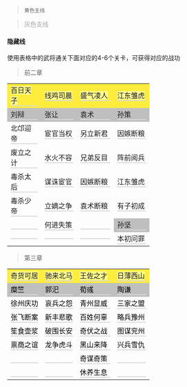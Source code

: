 

> <code>黄色主线</code>

>  <p style="color: darkgrey">灰色支线 </p>





<h4>隐藏线</h4>

使用表格中的武将通关下面对应的4-6个关卡，可获得对应的战功

> 前二章



<table class="ne-table" style="width:600px;"><colgroup><col width="79"><col width="83"><col width="86"><col width="83"></colgroup><tbody class="ne-table-inner"><tr class="ne-tr"><td class="ne-td" data-col="0" style="background-color: rgb(255, 236, 61);"><div class="ne-td-content"><ne-p id="u6e6cd29c" data-lake-id="u6e6cd29c"><ne-text ne-bold="true" style="background-color: rgb(255, 251, 143);">百日天子</ne-text><span class="ne-viewer-b-filter"><br></span></ne-p></div><div class="ne-td-bg"><div class="ne-td-border-top" style="border-top: 1px solid rgb(217, 217, 217);"></div><div class="ne-td-border-right" style="border-right: 1px solid rgb(217, 217, 217);"></div><div class="ne-td-border-bottom" style="border-bottom: 1px solid rgb(217, 217, 217);"></div><div class="ne-td-border-left" style="border-left: 1px solid rgb(217, 217, 217);"></div></div></td><td class="ne-td" data-col="1" style="background-color: rgb(255, 236, 61);"><div class="ne-td-content"><ne-p id="u29a6441e" data-lake-id="u29a6441e"><ne-text ne-bold="true" style="background-color: rgb(255, 251, 143);">线鸡司晨</ne-text><span class="ne-viewer-b-filter"><br></span></ne-p></div><div class="ne-td-bg"><div class="ne-td-border-top" style="border-top: 1px solid rgb(217, 217, 217);"></div><div class="ne-td-border-right" style="border-right: 1px solid rgb(217, 217, 217);"></div><div class="ne-td-border-bottom" style="border-bottom: 1px solid rgb(217, 217, 217);"></div><div class="ne-td-border-left" style="border-left: 1px solid rgb(217, 217, 217);"></div></div></td><td class="ne-td" data-col="2" style="background-color: rgb(255, 236, 61);"><div class="ne-td-content"><ne-p id="u6940e67f" data-lake-id="u6940e67f"><ne-text ne-bold="true" style="background-color: rgb(255, 251, 143);">盛气凌人</ne-text><span class="ne-viewer-b-filter"><br></span></ne-p></div><div class="ne-td-bg"><div class="ne-td-border-top" style="border-top: 1px solid rgb(217, 217, 217);"></div><div class="ne-td-border-right" style="border-right: 1px solid rgb(217, 217, 217);"></div><div class="ne-td-border-bottom" style="border-bottom: 1px solid rgb(217, 217, 217);"></div><div class="ne-td-border-left" style="border-left: 1px solid rgb(217, 217, 217);"></div></div></td><td class="ne-td ne-last-column" data-col="3" style="background-color: rgb(255, 236, 61);"><div class="ne-td-content"><ne-p id="ud6636e48" data-lake-id="ud6636e48"><ne-text ne-bold="true" style="background-color: rgb(255, 251, 143);">江东雏虎</ne-text><span class="ne-viewer-b-filter"><br></span></ne-p></div><div class="ne-td-bg"><div class="ne-td-border-top" style="border-top: 1px solid rgb(217, 217, 217);"></div><div class="ne-td-border-right" style="border-right: 1px solid rgb(217, 217, 217);"></div><div class="ne-td-border-bottom" style="border-bottom: 1px solid rgb(217, 217, 217);"></div><div class="ne-td-border-left" style="border-left: 1px solid rgb(217, 217, 217);"></div></div></td></tr><tr class="ne-tr"><td class="ne-td" data-col="0" style="background-color: rgb(191, 191, 191);"><div class="ne-td-content"><ne-p id="u1cff8604" data-lake-id="u1cff8604" ne-alignment="center"><ne-text>刘辩</ne-text><span class="ne-viewer-b-filter"><br></span></ne-p></div><div class="ne-td-bg"><div class="ne-td-border-top" style="border-top: 1px solid rgb(217, 217, 217);"></div><div class="ne-td-border-right" style="border-right: 1px solid rgb(217, 217, 217);"></div><div class="ne-td-border-bottom" style="border-bottom: 1px solid rgb(217, 217, 217);"></div><div class="ne-td-border-left" style="border-left: 1px solid rgb(217, 217, 217);"></div></div></td><td class="ne-td" data-col="1" style="background-color: rgb(191, 191, 191);"><div class="ne-td-content"><ne-p id="u95c0c65a" data-lake-id="u95c0c65a" ne-alignment="center"><ne-text>张让</ne-text><span class="ne-viewer-b-filter"><br></span></ne-p></div><div class="ne-td-bg"><div class="ne-td-border-top" style="border-top: 1px solid rgb(217, 217, 217);"></div><div class="ne-td-border-right" style="border-right: 1px solid rgb(217, 217, 217);"></div><div class="ne-td-border-bottom" style="border-bottom: 1px solid rgb(217, 217, 217);"></div><div class="ne-td-border-left" style="border-left: 1px solid rgb(217, 217, 217);"></div></div></td><td class="ne-td" data-col="2" style="background-color: rgb(191, 191, 191);"><div class="ne-td-content"><ne-p id="u2011341e" data-lake-id="u2011341e" ne-alignment="center"><ne-text>袁术</ne-text><span class="ne-viewer-b-filter"><br></span></ne-p></div><div class="ne-td-bg"><div class="ne-td-border-top" style="border-top: 1px solid rgb(217, 217, 217);"></div><div class="ne-td-border-right" style="border-right: 1px solid rgb(217, 217, 217);"></div><div class="ne-td-border-bottom" style="border-bottom: 1px solid rgb(217, 217, 217);"></div><div class="ne-td-border-left" style="border-left: 1px solid rgb(217, 217, 217);"></div></div></td><td class="ne-td ne-last-column" data-col="3" style="background-color: rgb(191, 191, 191);"><div class="ne-td-content"><ne-p id="uba42237e" data-lake-id="uba42237e" ne-alignment="center"><ne-text>孙策</ne-text><span class="ne-viewer-b-filter"><br></span></ne-p></div><div class="ne-td-bg"><div class="ne-td-border-top" style="border-top: 1px solid rgb(217, 217, 217);"></div><div class="ne-td-border-right" style="border-right: 1px solid rgb(217, 217, 217);"></div><div class="ne-td-border-bottom" style="border-bottom: 1px solid rgb(217, 217, 217);"></div><div class="ne-td-border-left" style="border-left: 1px solid rgb(217, 217, 217);"></div></div></td></tr><tr class="ne-tr"><td class="ne-td" data-col="0"><div class="ne-td-content"><ne-p id="u63144912" data-lake-id="u63144912" ne-alignment="center"><ne-text>北邙迎帝</ne-text><span class="ne-viewer-b-filter"><br></span></ne-p></div><div class="ne-td-bg"><div class="ne-td-border-top" style="border-top: 1px solid rgb(217, 217, 217);"></div><div class="ne-td-border-right" style="border-right: 1px solid rgb(217, 217, 217);"></div><div class="ne-td-border-bottom" style="border-bottom: 1px solid rgb(217, 217, 217);"></div><div class="ne-td-border-left" style="border-left: 1px solid rgb(217, 217, 217);"></div></div></td><td class="ne-td" data-col="1"><div class="ne-td-content"><ne-p id="u12840ab8" data-lake-id="u12840ab8" ne-alignment="center"><ne-text>宦官当权</ne-text><span class="ne-viewer-b-filter"><br></span></ne-p></div><div class="ne-td-bg"><div class="ne-td-border-top" style="border-top: 1px solid rgb(217, 217, 217);"></div><div class="ne-td-border-right" style="border-right: 1px solid rgb(217, 217, 217);"></div><div class="ne-td-border-bottom" style="border-bottom: 1px solid rgb(217, 217, 217);"></div><div class="ne-td-border-left" style="border-left: 1px solid rgb(217, 217, 217);"></div></div></td><td class="ne-td" data-col="2"><div class="ne-td-content"><ne-p id="ud8902df2" data-lake-id="ud8902df2" ne-alignment="center"><ne-text>另立新君</ne-text><span class="ne-viewer-b-filter"><br></span></ne-p></div><div class="ne-td-bg"><div class="ne-td-border-top" style="border-top: 1px solid rgb(217, 217, 217);"></div><div class="ne-td-border-right" style="border-right: 1px solid rgb(217, 217, 217);"></div><div class="ne-td-border-bottom" style="border-bottom: 1px solid rgb(217, 217, 217);"></div><div class="ne-td-border-left" style="border-left: 1px solid rgb(217, 217, 217);"></div></div></td><td class="ne-td ne-last-column" data-col="3"><div class="ne-td-content"><ne-p id="u6cf44fe5" data-lake-id="u6cf44fe5" ne-alignment="center"><ne-text>因嫉断粮</ne-text><span class="ne-viewer-b-filter"><br></span></ne-p></div><div class="ne-td-bg"><div class="ne-td-border-top" style="border-top: 1px solid rgb(217, 217, 217);"></div><div class="ne-td-border-right" style="border-right: 1px solid rgb(217, 217, 217);"></div><div class="ne-td-border-bottom" style="border-bottom: 1px solid rgb(217, 217, 217);"></div><div class="ne-td-border-left" style="border-left: 1px solid rgb(217, 217, 217);"></div></div></td></tr><tr class="ne-tr"><td class="ne-td" data-col="0"><div class="ne-td-content"><ne-p id="u3842de87" data-lake-id="u3842de87" ne-alignment="center"><ne-text>废立之计</ne-text><span class="ne-viewer-b-filter"><br></span></ne-p></div><div class="ne-td-bg"><div class="ne-td-border-top" style="border-top: 1px solid rgb(217, 217, 217);"></div><div class="ne-td-border-right" style="border-right: 1px solid rgb(217, 217, 217);"></div><div class="ne-td-border-bottom" style="border-bottom: 1px solid rgb(217, 217, 217);"></div><div class="ne-td-border-left" style="border-left: 1px solid rgb(217, 217, 217);"></div></div></td><td class="ne-td" data-col="1"><div class="ne-td-content"><ne-p id="u7a822095" data-lake-id="u7a822095" ne-alignment="center"><ne-text>水火不容</ne-text><span class="ne-viewer-b-filter"><br></span></ne-p></div><div class="ne-td-bg"><div class="ne-td-border-top" style="border-top: 1px solid rgb(217, 217, 217);"></div><div class="ne-td-border-right" style="border-right: 1px solid rgb(217, 217, 217);"></div><div class="ne-td-border-bottom" style="border-bottom: 1px solid rgb(217, 217, 217);"></div><div class="ne-td-border-left" style="border-left: 1px solid rgb(217, 217, 217);"></div></div></td><td class="ne-td" data-col="2"><div class="ne-td-content"><ne-p id="u6ebf0701" data-lake-id="u6ebf0701" ne-alignment="center"><ne-text>兄弟反目</ne-text><span class="ne-viewer-b-filter"><br></span></ne-p></div><div class="ne-td-bg"><div class="ne-td-border-top" style="border-top: 1px solid rgb(217, 217, 217);"></div><div class="ne-td-border-right" style="border-right: 1px solid rgb(217, 217, 217);"></div><div class="ne-td-border-bottom" style="border-bottom: 1px solid rgb(217, 217, 217);"></div><div class="ne-td-border-left" style="border-left: 1px solid rgb(217, 217, 217);"></div></div></td><td class="ne-td ne-last-column" data-col="3"><div class="ne-td-content"><ne-p id="u9036b957" data-lake-id="u9036b957" ne-alignment="center"><ne-text>阵前阅兵</ne-text><span class="ne-viewer-b-filter"><br></span></ne-p></div><div class="ne-td-bg"><div class="ne-td-border-top" style="border-top: 1px solid rgb(217, 217, 217);"></div><div class="ne-td-border-right" style="border-right: 1px solid rgb(217, 217, 217);"></div><div class="ne-td-border-bottom" style="border-bottom: 1px solid rgb(217, 217, 217);"></div><div class="ne-td-border-left" style="border-left: 1px solid rgb(217, 217, 217);"></div></div></td></tr><tr class="ne-tr"><td class="ne-td" data-col="0"><div class="ne-td-content"><ne-p id="u1dbe806c" data-lake-id="u1dbe806c" ne-alignment="center"><ne-text>毒杀太后</ne-text><span class="ne-viewer-b-filter"><br></span></ne-p></div><div class="ne-td-bg"><div class="ne-td-border-top" style="border-top: 1px solid rgb(217, 217, 217);"></div><div class="ne-td-border-right" style="border-right: 1px solid rgb(217, 217, 217);"></div><div class="ne-td-border-bottom" style="border-bottom: 1px solid rgb(217, 217, 217);"></div><div class="ne-td-border-left" style="border-left: 1px solid rgb(217, 217, 217);"></div></div></td><td class="ne-td" data-col="1"><div class="ne-td-content"><ne-p id="uffb6be19" data-lake-id="uffb6be19" ne-alignment="center"><ne-text>谋诛宦官</ne-text><span class="ne-viewer-b-filter"><br></span></ne-p></div><div class="ne-td-bg"><div class="ne-td-border-top" style="border-top: 1px solid rgb(217, 217, 217);"></div><div class="ne-td-border-right" style="border-right: 1px solid rgb(217, 217, 217);"></div><div class="ne-td-border-bottom" style="border-bottom: 1px solid rgb(217, 217, 217);"></div><div class="ne-td-border-left" style="border-left: 1px solid rgb(217, 217, 217);"></div></div></td><td class="ne-td" data-col="2"><div class="ne-td-content"><ne-p id="u301889c5" data-lake-id="u301889c5" ne-alignment="center"><ne-text>因嫉断粮</ne-text><span class="ne-viewer-b-filter"><br></span></ne-p></div><div class="ne-td-bg"><div class="ne-td-border-top" style="border-top: 1px solid rgb(217, 217, 217);"></div><div class="ne-td-border-right" style="border-right: 1px solid rgb(217, 217, 217);"></div><div class="ne-td-border-bottom" style="border-bottom: 1px solid rgb(217, 217, 217);"></div><div class="ne-td-border-left" style="border-left: 1px solid rgb(217, 217, 217);"></div></div></td><td class="ne-td ne-last-column" data-col="3"><div class="ne-td-content"><ne-p id="ua0993d5e" data-lake-id="ua0993d5e" ne-alignment="center"><ne-text>江东雏虎</ne-text><span class="ne-viewer-b-filter"><br></span></ne-p></div><div class="ne-td-bg"><div class="ne-td-border-top" style="border-top: 1px solid rgb(217, 217, 217);"></div><div class="ne-td-border-right" style="border-right: 1px solid rgb(217, 217, 217);"></div><div class="ne-td-border-bottom" style="border-bottom: 1px solid rgb(217, 217, 217);"></div><div class="ne-td-border-left" style="border-left: 1px solid rgb(217, 217, 217);"></div></div></td></tr><tr class="ne-tr"><td class="ne-td" data-col="0"><div class="ne-td-content"><ne-p id="u939ccc49" data-lake-id="u939ccc49" ne-alignment="center"><ne-text>毒杀少帝</ne-text><span class="ne-viewer-b-filter"><br></span></ne-p></div><div class="ne-td-bg"><div class="ne-td-border-top" style="border-top: 1px solid rgb(217, 217, 217);"></div><div class="ne-td-border-right" style="border-right: 1px solid rgb(217, 217, 217);"></div><div class="ne-td-border-bottom" style="border-bottom: 1px solid rgb(217, 217, 217);"></div><div class="ne-td-border-left" style="border-left: 1px solid rgb(217, 217, 217);"></div></div></td><td class="ne-td" data-col="1"><div class="ne-td-content"><ne-p id="u75a5994e" data-lake-id="u75a5994e" ne-alignment="center"><ne-text>立嫡之争</ne-text><span class="ne-viewer-b-filter"><br></span></ne-p></div><div class="ne-td-bg"><div class="ne-td-border-top" style="border-top: 1px solid rgb(217, 217, 217);"></div><div class="ne-td-border-right" style="border-right: 1px solid rgb(217, 217, 217);"></div><div class="ne-td-border-bottom" style="border-bottom: 1px solid rgb(217, 217, 217);"></div><div class="ne-td-border-left" style="border-left: 1px solid rgb(217, 217, 217);"></div></div></td><td class="ne-td" data-col="2"><div class="ne-td-content"><ne-p id="u092306b1" data-lake-id="u092306b1" ne-alignment="center"><ne-text>袁术断粮</ne-text><span class="ne-viewer-b-filter"><br></span></ne-p></div><div class="ne-td-bg"><div class="ne-td-border-top" style="border-top: 1px solid rgb(217, 217, 217);"></div><div class="ne-td-border-right" style="border-right: 1px solid rgb(217, 217, 217);"></div><div class="ne-td-border-bottom" style="border-bottom: 1px solid rgb(217, 217, 217);"></div><div class="ne-td-border-left" style="border-left: 1px solid rgb(217, 217, 217);"></div></div></td><td class="ne-td ne-last-column" data-col="3"><div class="ne-td-content"><ne-p id="uc2c2ff0f" data-lake-id="uc2c2ff0f" ne-alignment="center"><ne-text>有子初成</ne-text><span class="ne-viewer-b-filter"><br></span></ne-p></div><div class="ne-td-bg"><div class="ne-td-border-top" style="border-top: 1px solid rgb(217, 217, 217);"></div><div class="ne-td-border-right" style="border-right: 1px solid rgb(217, 217, 217);"></div><div class="ne-td-border-bottom" style="border-bottom: 1px solid rgb(217, 217, 217);"></div><div class="ne-td-border-left" style="border-left: 1px solid rgb(217, 217, 217);"></div></div></td></tr><tr class="ne-tr"><td class="ne-td" data-col="0"><div class="ne-td-content"><ne-p id="uff246090" data-lake-id="uff246090" ne-alignment="center"><span class="ne-viewer-b-filter"><br></span></ne-p></div><div class="ne-td-bg"><div class="ne-td-border-top" style="border-top: 1px solid rgb(217, 217, 217);"></div><div class="ne-td-border-right" style="border-right: 1px solid rgb(217, 217, 217);"></div><div class="ne-td-border-bottom" style="border-bottom: 1px solid rgb(217, 217, 217);"></div><div class="ne-td-border-left" style="border-left: 1px solid rgb(217, 217, 217);"></div></div></td><td class="ne-td" data-col="1"><div class="ne-td-content"><ne-p id="u1b0ec6ea" data-lake-id="u1b0ec6ea" ne-alignment="center"><ne-text>何进失策</ne-text><span class="ne-viewer-b-filter"><br></span></ne-p></div><div class="ne-td-bg"><div class="ne-td-border-top" style="border-top: 1px solid rgb(217, 217, 217);"></div><div class="ne-td-border-right" style="border-right: 1px solid rgb(217, 217, 217);"></div><div class="ne-td-border-bottom" style="border-bottom: 1px solid rgb(217, 217, 217);"></div><div class="ne-td-border-left" style="border-left: 1px solid rgb(217, 217, 217);"></div></div></td><td class="ne-td" data-col="2"><div class="ne-td-content"><ne-p id="u5c756c88" data-lake-id="u5c756c88" ne-alignment="center"><span class="ne-viewer-b-filter"><br></span></ne-p></div><div class="ne-td-bg"><div class="ne-td-border-top" style="border-top: 1px solid rgb(217, 217, 217);"></div><div class="ne-td-border-right" style="border-right: 1px solid rgb(217, 217, 217);"></div><div class="ne-td-border-bottom" style="border-bottom: 1px solid rgb(217, 217, 217);"></div><div class="ne-td-border-left" style="border-left: 1px solid rgb(217, 217, 217);"></div></div></td><td class="ne-td ne-last-column" data-col="3" style="background-color: rgb(191, 191, 191);"><div class="ne-td-content"><ne-p id="uf43f33be" data-lake-id="uf43f33be" ne-alignment="center"><ne-text>孙坚</ne-text><span class="ne-viewer-b-filter"><br></span></ne-p></div><div class="ne-td-bg"><div class="ne-td-border-top" style="border-top: 1px solid rgb(217, 217, 217);"></div><div class="ne-td-border-right" style="border-right: 1px solid rgb(217, 217, 217);"></div><div class="ne-td-border-bottom" style="border-bottom: 1px solid rgb(217, 217, 217);"></div><div class="ne-td-border-left" style="border-left: 1px solid rgb(217, 217, 217);"></div></div></td></tr><tr class="ne-tr"><td class="ne-td ne-last-row" data-col="0"><div class="ne-td-content"></div><div class="ne-td-bg"><div class="ne-td-border-top" style="border-top: 1px solid rgb(217, 217, 217);"></div><div class="ne-td-border-right" style="border-right: 1px solid rgb(217, 217, 217);"></div><div class="ne-td-border-bottom" style="border-bottom: 1px solid rgb(217, 217, 217);"></div><div class="ne-td-border-left" style="border-left: 1px solid rgb(217, 217, 217);"></div></div></td><td class="ne-td ne-last-row" data-col="1"><div class="ne-td-content"></div><div class="ne-td-bg"><div class="ne-td-border-top" style="border-top: 1px solid rgb(217, 217, 217);"></div><div class="ne-td-border-right" style="border-right: 1px solid rgb(217, 217, 217);"></div><div class="ne-td-border-bottom" style="border-bottom: 1px solid rgb(217, 217, 217);"></div><div class="ne-td-border-left" style="border-left: 1px solid rgb(217, 217, 217);"></div></div></td><td class="ne-td ne-last-row" data-col="2"><div class="ne-td-content"></div><div class="ne-td-bg"><div class="ne-td-border-top" style="border-top: 1px solid rgb(217, 217, 217);"></div><div class="ne-td-border-right" style="border-right: 1px solid rgb(217, 217, 217);"></div><div class="ne-td-border-bottom" style="border-bottom: 1px solid rgb(217, 217, 217);"></div><div class="ne-td-border-left" style="border-left: 1px solid rgb(217, 217, 217);"></div></div></td><td class="ne-td ne-last-row ne-last-column" data-col="3"><div class="ne-td-content"><ne-p id="u9c09472a" data-lake-id="u9c09472a"><ne-text>本初问罪</ne-text><span class="ne-viewer-b-filter"><br></span></ne-p></div><div class="ne-td-bg"><div class="ne-td-border-top" style="border-top: 1px solid rgb(217, 217, 217);"></div><div class="ne-td-border-right" style="border-right: 1px solid rgb(217, 217, 217);"></div><div class="ne-td-border-bottom" style="border-bottom: 1px solid rgb(217, 217, 217);"></div><div class="ne-td-border-left" style="border-left: 1px solid rgb(217, 217, 217);"></div></div></td></tr></tbody><div class="ne-card-side-placeholder"></div></table>





> 第三章



<table class="ne-table" style="width: 600px;"><colgroup><col width="80"><col width="81"><col width="87"><col width="83"></colgroup><tbody class="ne-table-inner"><tr class="ne-tr"><td class="ne-td" data-col="0" style="background-color: rgb(255, 236, 61);"><div class="ne-td-content"><ne-p id="uc536764e" data-lake-id="uc536764e"><ne-text ne-bold="true" style="background-color: rgb(255, 251, 143);">奇货可居</ne-text><span class="ne-viewer-b-filter"><br></span></ne-p></div><div class="ne-td-bg"><div class="ne-td-border-top" style="border-top: 1px solid rgb(217, 217, 217);"></div><div class="ne-td-border-right" style="border-right: 1px solid rgb(217, 217, 217);"></div><div class="ne-td-border-bottom" style="border-bottom: 1px solid rgb(217, 217, 217);"></div><div class="ne-td-border-left" style="border-left: 1px solid rgb(217, 217, 217);"></div></div></td><td class="ne-td" data-col="1" style="background-color: rgb(255, 236, 61);"><div class="ne-td-content"><ne-p id="ufe41497b" data-lake-id="ufe41497b"><ne-text ne-bold="true" style="background-color: rgb(255, 251, 143);">驰来北马</ne-text><span class="ne-viewer-b-filter"><br></span></ne-p></div><div class="ne-td-bg"><div class="ne-td-border-top" style="border-top: 1px solid rgb(217, 217, 217);"></div><div class="ne-td-border-right" style="border-right: 1px solid rgb(217, 217, 217);"></div><div class="ne-td-border-bottom" style="border-bottom: 1px solid rgb(217, 217, 217);"></div><div class="ne-td-border-left" style="border-left: 1px solid rgb(217, 217, 217);"></div></div></td><td class="ne-td" data-col="2" style="background-color: rgb(255, 236, 61);"><div class="ne-td-content"><ne-p id="u42dab16c" data-lake-id="u42dab16c"><ne-text ne-bold="true" style="background-color: rgb(255, 251, 143);">王佐之才</ne-text><span class="ne-viewer-b-filter"><br></span></ne-p></div><div class="ne-td-bg"><div class="ne-td-border-top" style="border-top: 1px solid rgb(217, 217, 217);"></div><div class="ne-td-border-right" style="border-right: 1px solid rgb(217, 217, 217);"></div><div class="ne-td-border-bottom" style="border-bottom: 1px solid rgb(217, 217, 217);"></div><div class="ne-td-border-left" style="border-left: 1px solid rgb(217, 217, 217);"></div></div></td><td class="ne-td ne-last-column" data-col="3" style="background-color: rgb(255, 236, 61);"><div class="ne-td-content"><ne-p id="ue9370bf3" data-lake-id="ue9370bf3"><ne-text ne-bold="true" style="background-color: rgb(255, 251, 143);">日薄西山</ne-text><span class="ne-viewer-b-filter"><br></span></ne-p></div><div class="ne-td-bg"><div class="ne-td-border-top" style="border-top: 1px solid rgb(217, 217, 217);"></div><div class="ne-td-border-right" style="border-right: 1px solid rgb(217, 217, 217);"></div><div class="ne-td-border-bottom" style="border-bottom: 1px solid rgb(217, 217, 217);"></div><div class="ne-td-border-left" style="border-left: 1px solid rgb(217, 217, 217);"></div></div></td></tr><tr class="ne-tr"><td class="ne-td" data-col="0" style="background-color: rgb(191, 191, 191); vertical-align: middle;"><div class="ne-td-content"><ne-p id="ubcabca3c" data-lake-id="ubcabca3c" ne-alignment="center"><ne-text style="color: rgb(0, 0, 0);">糜竺</ne-text><span class="ne-viewer-b-filter"><br></span></ne-p></div><div class="ne-td-bg"><div class="ne-td-border-top" style="border-top: 1px solid rgb(217, 217, 217);"></div><div class="ne-td-border-right" style="border-right: 1px solid rgb(217, 217, 217);"></div><div class="ne-td-border-bottom" style="border-bottom: 1px solid rgb(217, 217, 217);"></div><div class="ne-td-border-left" style="border-left: 1px solid rgb(217, 217, 217);"></div></div></td><td class="ne-td" data-col="1" style="background-color: rgb(191, 191, 191); vertical-align: middle;"><div class="ne-td-content"><ne-p id="ubef96c92" data-lake-id="ubef96c92" ne-alignment="center"><ne-text style="color: rgb(0, 0, 0);">郭汜</ne-text><span class="ne-viewer-b-filter"><br></span></ne-p></div><div class="ne-td-bg"><div class="ne-td-border-top" style="border-top: 1px solid rgb(217, 217, 217);"></div><div class="ne-td-border-right" style="border-right: 1px solid rgb(217, 217, 217);"></div><div class="ne-td-border-bottom" style="border-bottom: 1px solid rgb(217, 217, 217);"></div><div class="ne-td-border-left" style="border-left: 1px solid rgb(217, 217, 217);"></div></div></td><td class="ne-td" data-col="2" style="background-color: rgb(191, 191, 191); vertical-align: middle;"><div class="ne-td-content"><ne-p id="u9b048698" data-lake-id="u9b048698" ne-alignment="center"><ne-text style="color: rgb(0, 0, 0);">荀彧</ne-text><span class="ne-viewer-b-filter"><br></span></ne-p></div><div class="ne-td-bg"><div class="ne-td-border-top" style="border-top: 1px solid rgb(217, 217, 217);"></div><div class="ne-td-border-right" style="border-right: 1px solid rgb(217, 217, 217);"></div><div class="ne-td-border-bottom" style="border-bottom: 1px solid rgb(217, 217, 217);"></div><div class="ne-td-border-left" style="border-left: 1px solid rgb(217, 217, 217);"></div></div></td><td class="ne-td ne-last-column" data-col="3" style="background-color: rgb(191, 191, 191); vertical-align: middle;"><div class="ne-td-content"><ne-p id="u50f3827c" data-lake-id="u50f3827c" ne-alignment="center"><ne-text style="color: rgb(0, 0, 0);">陶谦</ne-text><span class="ne-viewer-b-filter"><br></span></ne-p></div><div class="ne-td-bg"><div class="ne-td-border-top" style="border-top: 1px solid rgb(217, 217, 217);"></div><div class="ne-td-border-right" style="border-right: 1px solid rgb(217, 217, 217);"></div><div class="ne-td-border-bottom" style="border-bottom: 1px solid rgb(217, 217, 217);"></div><div class="ne-td-border-left" style="border-left: 1px solid rgb(217, 217, 217);"></div></div></td></tr><tr class="ne-tr"><td class="ne-td" data-col="0" style="vertical-align: middle;"><div class="ne-td-content"><ne-p id="u28cd3817" data-lake-id="u28cd3817" ne-alignment="center"><ne-text style="color: rgb(0, 0, 0);">徐州庆功</ne-text><span class="ne-viewer-b-filter"><br></span></ne-p></div><div class="ne-td-bg"><div class="ne-td-border-top" style="border-top: 1px solid rgb(217, 217, 217);"></div><div class="ne-td-border-right" style="border-right: 1px solid rgb(217, 217, 217);"></div><div class="ne-td-border-bottom" style="border-bottom: 1px solid rgb(217, 217, 217);"></div><div class="ne-td-border-left" style="border-left: 1px solid rgb(217, 217, 217);"></div></div></td><td class="ne-td" data-col="1" style="vertical-align: middle;"><div class="ne-td-content"><ne-p id="u6d090de4" data-lake-id="u6d090de4" ne-alignment="center"><ne-text style="color: rgb(0, 0, 0);">哀兵之怨</ne-text><span class="ne-viewer-b-filter"><br></span></ne-p></div><div class="ne-td-bg"><div class="ne-td-border-top" style="border-top: 1px solid rgb(217, 217, 217);"></div><div class="ne-td-border-right" style="border-right: 1px solid rgb(217, 217, 217);"></div><div class="ne-td-border-bottom" style="border-bottom: 1px solid rgb(217, 217, 217);"></div><div class="ne-td-border-left" style="border-left: 1px solid rgb(217, 217, 217);"></div></div></td><td class="ne-td" data-col="2" style="vertical-align: middle;"><div class="ne-td-content"><ne-p id="ua7992f54" data-lake-id="ua7992f54" ne-alignment="center"><ne-text style="color: rgb(0, 0, 0);">青州显威</ne-text><span class="ne-viewer-b-filter"><br></span></ne-p></div><div class="ne-td-bg"><div class="ne-td-border-top" style="border-top: 1px solid rgb(217, 217, 217);"></div><div class="ne-td-border-right" style="border-right: 1px solid rgb(217, 217, 217);"></div><div class="ne-td-border-bottom" style="border-bottom: 1px solid rgb(217, 217, 217);"></div><div class="ne-td-border-left" style="border-left: 1px solid rgb(217, 217, 217);"></div></div></td><td class="ne-td ne-last-column" data-col="3" style="vertical-align: middle;"><div class="ne-td-content"><ne-p id="u84cb439e" data-lake-id="u84cb439e" ne-alignment="center"><ne-text style="color: rgb(0, 0, 0);">三家之盟</ne-text><span class="ne-viewer-b-filter"><br></span></ne-p></div><div class="ne-td-bg"><div class="ne-td-border-top" style="border-top: 1px solid rgb(217, 217, 217);"></div><div class="ne-td-border-right" style="border-right: 1px solid rgb(217, 217, 217);"></div><div class="ne-td-border-bottom" style="border-bottom: 1px solid rgb(217, 217, 217);"></div><div class="ne-td-border-left" style="border-left: 1px solid rgb(217, 217, 217);"></div></div></td></tr><tr class="ne-tr"><td class="ne-td" data-col="0" style="vertical-align: middle;"><div class="ne-td-content"><ne-p id="uac028533" data-lake-id="uac028533" ne-alignment="center"><ne-text style="color: rgb(0, 0, 0);">张飞断案</ne-text><span class="ne-viewer-b-filter"><br></span></ne-p></div><div class="ne-td-bg"><div class="ne-td-border-top" style="border-top: 1px solid rgb(217, 217, 217);"></div><div class="ne-td-border-right" style="border-right: 1px solid rgb(217, 217, 217);"></div><div class="ne-td-border-bottom" style="border-bottom: 1px solid rgb(217, 217, 217);"></div><div class="ne-td-border-left" style="border-left: 1px solid rgb(217, 217, 217);"></div></div></td><td class="ne-td" data-col="1" style="vertical-align: middle;"><div class="ne-td-content"><ne-p id="ud66eac45" data-lake-id="ud66eac45" ne-alignment="center"><ne-text style="color: rgb(0, 0, 0);">新丰悲歌</ne-text><span class="ne-viewer-b-filter"><br></span></ne-p></div><div class="ne-td-bg"><div class="ne-td-border-top" style="border-top: 1px solid rgb(217, 217, 217);"></div><div class="ne-td-border-right" style="border-right: 1px solid rgb(217, 217, 217);"></div><div class="ne-td-border-bottom" style="border-bottom: 1px solid rgb(217, 217, 217);"></div><div class="ne-td-border-left" style="border-left: 1px solid rgb(217, 217, 217);"></div></div></td><td class="ne-td" data-col="2" style="vertical-align: middle;"><div class="ne-td-content"><ne-p id="u13bb6ab1" data-lake-id="u13bb6ab1" ne-alignment="center"><ne-text style="color: rgb(0, 0, 0);">百姓何辜</ne-text><span class="ne-viewer-b-filter"><br></span></ne-p></div><div class="ne-td-bg"><div class="ne-td-border-top" style="border-top: 1px solid rgb(217, 217, 217);"></div><div class="ne-td-border-right" style="border-right: 1px solid rgb(217, 217, 217);"></div><div class="ne-td-border-bottom" style="border-bottom: 1px solid rgb(217, 217, 217);"></div><div class="ne-td-border-left" style="border-left: 1px solid rgb(217, 217, 217);"></div></div></td><td class="ne-td ne-last-column" data-col="3" style="vertical-align: middle;"><div class="ne-td-content"><ne-p id="u5a91320c" data-lake-id="u5a91320c" ne-alignment="center"><ne-text style="color: rgb(0, 0, 0);">略兵豫州</ne-text><span class="ne-viewer-b-filter"><br></span></ne-p></div><div class="ne-td-bg"><div class="ne-td-border-top" style="border-top: 1px solid rgb(217, 217, 217);"></div><div class="ne-td-border-right" style="border-right: 1px solid rgb(217, 217, 217);"></div><div class="ne-td-border-bottom" style="border-bottom: 1px solid rgb(217, 217, 217);"></div><div class="ne-td-border-left" style="border-left: 1px solid rgb(217, 217, 217);"></div></div></td></tr><tr class="ne-tr"><td class="ne-td" data-col="0" style="vertical-align: middle;"><div class="ne-td-content"><ne-p id="ua806be5f" data-lake-id="ua806be5f" ne-alignment="center"><ne-text style="color: rgb(0, 0, 0);">笙食壶浆</ne-text><span class="ne-viewer-b-filter"><br></span></ne-p></div><div class="ne-td-bg"><div class="ne-td-border-top" style="border-top: 1px solid rgb(217, 217, 217);"></div><div class="ne-td-border-right" style="border-right: 1px solid rgb(217, 217, 217);"></div><div class="ne-td-border-bottom" style="border-bottom: 1px solid rgb(217, 217, 217);"></div><div class="ne-td-border-left" style="border-left: 1px solid rgb(217, 217, 217);"></div></div></td><td class="ne-td" data-col="1" style="vertical-align: middle;"><div class="ne-td-content"><ne-p id="u5572f1ab" data-lake-id="u5572f1ab" ne-alignment="center"><ne-text style="color: rgb(0, 0, 0);">破围长安</ne-text><span class="ne-viewer-b-filter"><br></span></ne-p></div><div class="ne-td-bg"><div class="ne-td-border-top" style="border-top: 1px solid rgb(217, 217, 217);"></div><div class="ne-td-border-right" style="border-right: 1px solid rgb(217, 217, 217);"></div><div class="ne-td-border-bottom" style="border-bottom: 1px solid rgb(217, 217, 217);"></div><div class="ne-td-border-left" style="border-left: 1px solid rgb(217, 217, 217);"></div></div></td><td class="ne-td" data-col="2" style="vertical-align: middle;"><div class="ne-td-content"><ne-p id="uef7aa05c" data-lake-id="uef7aa05c" ne-alignment="center"><ne-text style="color: rgb(0, 0, 0);">奇伏之战</ne-text><span class="ne-viewer-b-filter"><br></span></ne-p></div><div class="ne-td-bg"><div class="ne-td-border-top" style="border-top: 1px solid rgb(217, 217, 217);"></div><div class="ne-td-border-right" style="border-right: 1px solid rgb(217, 217, 217);"></div><div class="ne-td-border-bottom" style="border-bottom: 1px solid rgb(217, 217, 217);"></div><div class="ne-td-border-left" style="border-left: 1px solid rgb(217, 217, 217);"></div></div></td><td class="ne-td ne-last-column" data-col="3" style="vertical-align: middle;"><div class="ne-td-content"><ne-p id="u4238950e" data-lake-id="u4238950e" ne-alignment="center"><ne-text style="color: rgb(0, 0, 0);">图谋兖州</ne-text><span class="ne-viewer-b-filter"><br></span></ne-p></div><div class="ne-td-bg"><div class="ne-td-border-top" style="border-top: 1px solid rgb(217, 217, 217);"></div><div class="ne-td-border-right" style="border-right: 1px solid rgb(217, 217, 217);"></div><div class="ne-td-border-bottom" style="border-bottom: 1px solid rgb(217, 217, 217);"></div><div class="ne-td-border-left" style="border-left: 1px solid rgb(217, 217, 217);"></div></div></td></tr><tr class="ne-tr"><td class="ne-td" data-col="0" style="vertical-align: middle;"><div class="ne-td-content"><ne-p id="ue9f8f9f2" data-lake-id="ue9f8f9f2" ne-alignment="center"><ne-text style="color: rgb(0, 0, 0);">禀商之谊</ne-text><span class="ne-viewer-b-filter"><br></span></ne-p></div><div class="ne-td-bg"><div class="ne-td-border-top" style="border-top: 1px solid rgb(217, 217, 217);"></div><div class="ne-td-border-right" style="border-right: 1px solid rgb(217, 217, 217);"></div><div class="ne-td-border-bottom" style="border-bottom: 1px solid rgb(217, 217, 217);"></div><div class="ne-td-border-left" style="border-left: 1px solid rgb(217, 217, 217);"></div></div></td><td class="ne-td" data-col="1" style="vertical-align: middle;"><div class="ne-td-content"><ne-p id="uc1ad71d6" data-lake-id="uc1ad71d6" ne-alignment="center"><ne-text style="color: rgb(0, 0, 0);">龙争虎斗</ne-text><span class="ne-viewer-b-filter"><br></span></ne-p></div><div class="ne-td-bg"><div class="ne-td-border-top" style="border-top: 1px solid rgb(217, 217, 217);"></div><div class="ne-td-border-right" style="border-right: 1px solid rgb(217, 217, 217);"></div><div class="ne-td-border-bottom" style="border-bottom: 1px solid rgb(217, 217, 217);"></div><div class="ne-td-border-left" style="border-left: 1px solid rgb(217, 217, 217);"></div></div></td><td class="ne-td" data-col="2" style="vertical-align: middle;"><div class="ne-td-content"><ne-p id="u10e7b4cd" data-lake-id="u10e7b4cd" ne-alignment="center"><ne-text style="color: rgb(0, 0, 0);">黑山来降</ne-text><span class="ne-viewer-b-filter"><br></span></ne-p></div><div class="ne-td-bg"><div class="ne-td-border-top" style="border-top: 1px solid rgb(217, 217, 217);"></div><div class="ne-td-border-right" style="border-right: 1px solid rgb(217, 217, 217);"></div><div class="ne-td-border-bottom" style="border-bottom: 1px solid rgb(217, 217, 217);"></div><div class="ne-td-border-left" style="border-left: 1px solid rgb(217, 217, 217);"></div></div></td><td class="ne-td ne-last-column" data-col="3" style="vertical-align: middle;"><div class="ne-td-content"><ne-p id="u64c86798" data-lake-id="u64c86798" ne-alignment="center"><ne-text style="color: rgb(0, 0, 0);">兴兵雪仇</ne-text><span class="ne-viewer-b-filter"><br></span></ne-p></div><div class="ne-td-bg"><div class="ne-td-border-top" style="border-top: 1px solid rgb(217, 217, 217);"></div><div class="ne-td-border-right" style="border-right: 1px solid rgb(217, 217, 217);"></div><div class="ne-td-border-bottom" style="border-bottom: 1px solid rgb(217, 217, 217);"></div><div class="ne-td-border-left" style="border-left: 1px solid rgb(217, 217, 217);"></div></div></td></tr><tr class="ne-tr"><td class="ne-td" data-col="0" style="vertical-align: middle;"><div class="ne-td-content"><ne-p id="uc79493f0" data-lake-id="uc79493f0"><span class="ne-viewer-b-filter"><br></span></ne-p></div><div class="ne-td-bg"><div class="ne-td-border-top" style="border-top: 1px solid rgb(217, 217, 217);"></div><div class="ne-td-border-right" style="border-right: 1px solid rgb(217, 217, 217);"></div><div class="ne-td-border-bottom" style="border-bottom: 1px solid rgb(217, 217, 217);"></div><div class="ne-td-border-left" style="border-left: 1px solid rgb(217, 217, 217);"></div></div></td><td class="ne-td" data-col="1" style="vertical-align: middle;"><div class="ne-td-content"><ne-p id="u97332194" data-lake-id="u97332194"><span class="ne-viewer-b-filter"><br></span></ne-p></div><div class="ne-td-bg"><div class="ne-td-border-top" style="border-top: 1px solid rgb(217, 217, 217);"></div><div class="ne-td-border-right" style="border-right: 1px solid rgb(217, 217, 217);"></div><div class="ne-td-border-bottom" style="border-bottom: 1px solid rgb(217, 217, 217);"></div><div class="ne-td-border-left" style="border-left: 1px solid rgb(217, 217, 217);"></div></div></td><td class="ne-td" data-col="2" style="vertical-align: middle;"><div class="ne-td-content"><ne-p id="u4f2be36d" data-lake-id="u4f2be36d" ne-alignment="center"><ne-text style="color: rgb(0, 0, 0);">奇谋奇策</ne-text><span class="ne-viewer-b-filter"><br></span></ne-p></div><div class="ne-td-bg"><div class="ne-td-border-top" style="border-top: 1px solid rgb(217, 217, 217);"></div><div class="ne-td-border-right" style="border-right: 1px solid rgb(217, 217, 217);"></div><div class="ne-td-border-bottom" style="border-bottom: 1px solid rgb(217, 217, 217);"></div><div class="ne-td-border-left" style="border-left: 1px solid rgb(217, 217, 217);"></div></div></td><td class="ne-td ne-last-column" data-col="3" style="vertical-align: middle;"><div class="ne-td-content"><ne-p id="u82127ec8" data-lake-id="u82127ec8"><span class="ne-viewer-b-filter"><br></span></ne-p></div><div class="ne-td-bg"><div class="ne-td-border-top" style="border-top: 1px solid rgb(217, 217, 217);"></div><div class="ne-td-border-right" style="border-right: 1px solid rgb(217, 217, 217);"></div><div class="ne-td-border-bottom" style="border-bottom: 1px solid rgb(217, 217, 217);"></div><div class="ne-td-border-left" style="border-left: 1px solid rgb(217, 217, 217);"></div></div></td></tr><tr class="ne-tr"><td class="ne-td ne-last-row" data-col="0" style="vertical-align: middle;"><div class="ne-td-content"><ne-p id="udba04684" data-lake-id="udba04684"><span class="ne-viewer-b-filter"><br></span></ne-p></div><div class="ne-td-bg"><div class="ne-td-border-top" style="border-top: 1px solid rgb(217, 217, 217);"></div><div class="ne-td-border-right" style="border-right: 1px solid rgb(217, 217, 217);"></div><div class="ne-td-border-bottom" style="border-bottom: 1px solid rgb(217, 217, 217);"></div><div class="ne-td-border-left" style="border-left: 1px solid rgb(217, 217, 217);"></div></div></td><td class="ne-td ne-last-row" data-col="1" style="vertical-align: middle;"><div class="ne-td-content"><ne-p id="u120c748e" data-lake-id="u120c748e"><span class="ne-viewer-b-filter"><br></span></ne-p></div><div class="ne-td-bg"><div class="ne-td-border-top" style="border-top: 1px solid rgb(217, 217, 217);"></div><div class="ne-td-border-right" style="border-right: 1px solid rgb(217, 217, 217);"></div><div class="ne-td-border-bottom" style="border-bottom: 1px solid rgb(217, 217, 217);"></div><div class="ne-td-border-left" style="border-left: 1px solid rgb(217, 217, 217);"></div></div></td><td class="ne-td ne-last-row" data-col="2" style="vertical-align: middle;"><div class="ne-td-content"><ne-p id="uf44e665d" data-lake-id="uf44e665d" ne-alignment="center"><ne-text style="color: rgb(0, 0, 0);">休养生息</ne-text><span class="ne-viewer-b-filter"><br></span></ne-p></div><div class="ne-td-bg"><div class="ne-td-border-top" style="border-top: 1px solid rgb(217, 217, 217);"></div><div class="ne-td-border-right" style="border-right: 1px solid rgb(217, 217, 217);"></div><div class="ne-td-border-bottom" style="border-bottom: 1px solid rgb(217, 217, 217);"></div><div class="ne-td-border-left" style="border-left: 1px solid rgb(217, 217, 217);"></div></div></td><td class="ne-td ne-last-row ne-last-column" data-col="3" style="vertical-align: middle;"><div class="ne-td-content"><ne-p id="u1e7e5751" data-lake-id="u1e7e5751"><span class="ne-viewer-b-filter"><br></span></ne-p></div><div class="ne-td-bg"><div class="ne-td-border-top" style="border-top: 1px solid rgb(217, 217, 217);"></div><div class="ne-td-border-right" style="border-right: 1px solid rgb(217, 217, 217);"></div><div class="ne-td-border-bottom" style="border-bottom: 1px solid rgb(217, 217, 217);"></div><div class="ne-td-border-left" style="border-left: 1px solid rgb(217, 217, 217);"></div></div></td></tr></tbody><div class="ne-card-side-placeholder"></div></table>

